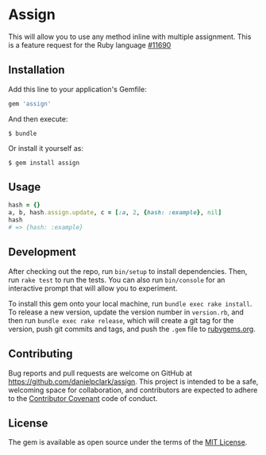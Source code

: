 # Assign

This will allow you to use any method inline with multiple assignment.
This is a feature request for the Ruby language [#11690](https://bugs.ruby-lang.org/issues/11690)



## Installation

Add this line to your application's Gemfile:

```ruby
gem 'assign'
```

And then execute:

    $ bundle

Or install it yourself as:

    $ gem install assign

## Usage

```ruby
hash = {}
a, b, hash.assign.update, c = [:a, 2, {hash: :example}, nil]
hash
# => {hash: :example}
```

## Development

After checking out the repo, run `bin/setup` to install dependencies. Then, run `rake test` to run the tests. You can also run `bin/console` for an interactive prompt that will allow you to experiment.

To install this gem onto your local machine, run `bundle exec rake install`. To release a new version, update the version number in `version.rb`, and then run `bundle exec rake release`, which will create a git tag for the version, push git commits and tags, and push the `.gem` file to [rubygems.org](https://rubygems.org).

## Contributing

Bug reports and pull requests are welcome on GitHub at https://github.com/danielpclark/assign. This project is intended to be a safe, welcoming space for collaboration, and contributors are expected to adhere to the [Contributor Covenant](contributor-covenant.org) code of conduct.


## License

The gem is available as open source under the terms of the [MIT License](http://opensource.org/licenses/MIT).

